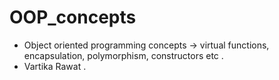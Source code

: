 # OOP_concepts
- Object oriented programming concepts -> virtual functions, encapsulation, polymorphism, constructors etc .
- Vartika Rawat .
